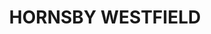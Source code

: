---
lastmod: '2025-04-06T06:05:20+00:00'
latitude: -33.7046
layout: suburb
longitude: 151.101
postcode: '1635'
state: NSW
title: HORNSBY WESTFIELD
url: /nsw/hornsby-westfield/
---